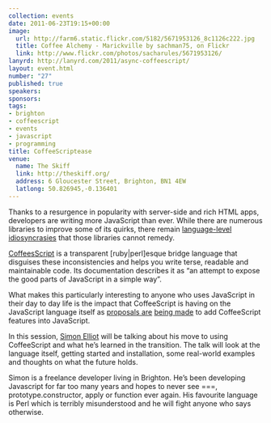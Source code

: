 ```yaml
--- 
collection: events
date: 2011-06-23T19:15+00:00
image: 
  url: http://farm6.static.flickr.com/5182/5671953126_8c1126c222.jpg
  title: Coffee Alchemy - Marickville by sachman75, on Flickr
  link: http://www.flickr.com/photos/sacharules/5671953126/
lanyrd: http://lanyrd.com/2011/async-coffeescript/
layout: event.html
number: "27"
published: true
speakers: 
sponsors: 
tags: 
- brighton
- coffeescript
- events
- javascript
- programming
title: CoffeeScriptease
venue: 
  name: The Skiff
  link: http://theskiff.org/
  address: 6 Gloucester Street, Brighton, BN1 4EW
  latlong: 50.826945,-0.136401
---
```


  <p>Thanks to a resurgence in popularity with server-side and rich HTML apps, developers are writing more JavaScript than ever. While there are numerous libraries to improve some of its quirks, there remain <a href="http://bonsaiden.github.com/JavaScript-Garden/">language-level idiosyncrasies</a> that those libraries cannot remedy.</p>

  <p><a href="http://jashkenas.github.com/coffee-script/">CoffeesScript</a> is a transparent [ruby|perl]esque bridge language that disguises these inconsistencies and helps you write terse, readable and maintainable code. Its documentation describes it as “an attempt to expose the good parts of JavaScript in a simple way”.</p>

  <p>What makes this particularly interesting to anyone who uses JavaScript in their day to day life is the impact that CoffeeScript is having on the JavaScript language itself as <a href="http://brendaneich.com/2010/11/paren-free/">proposals are</a> <a href="http://brendaneich.com/2011/05/my-jsconf-us-presentation/">being made</a> to add CoffeeScript features into JavaScript.</p>

  <p>In this session, <a href="http://twitter.com/purge">Simon Elliot</a> will be talking about his move to using CoffeeScript and what he’s learned in the transition. The talk will look at the language itself, getting started and installation, some real-world examples and thoughts on what the future holds.</p>

  <p>Simon is a freelance developer living in Brighton. He’s been developing Javascript for far too many years and hopes to never see ===, prototype.constructor, apply or function ever again. His favourite language is Perl which is terribly misunderstood and he will fight anyone who says otherwise.</p>  
